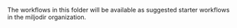 The workflows in this folder will be available as suggested starter workflows in the miljodir organization. 